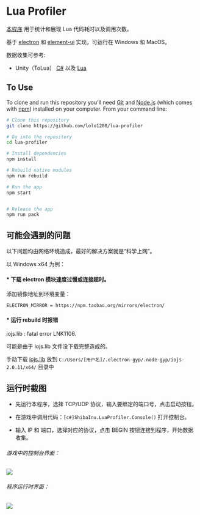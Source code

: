 # Lua Profiler

[本程序](https://github.com/lolo1208/lua-profiler) 用于统计和展现 Lua 代码耗时以及调用次数。

基于 [electron](https://github.com/electron/electron) 和 [element-ui](https://github.com/ElemeFE/element) 实现，可运行在 Windows 和 MacOS。

数据收集可参考:

   - Unity（ToLua） [C#](https://github.com/lolo1208/unity3d-lolo/tree/master/Assets/Framework/ShibaInu/Utils/Profiling) 以及 [Lua](https://github.com/lolo1208/unity3d-lolo/blob/master/Assets/Framework/ShibaInu/Lua/Utils/Optimize/Profiler.lua)


## To Use

To clone and run this repository you'll need [Git](https://git-scm.com) and [Node.js](https://nodejs.org/en/download/) (which comes with [npm](http://npmjs.com)) installed on your computer. From your command line:

```bash
# Clone this repository
git clone https://github.com/lolo1208/lua-profiler

# Go into the repository
cd lua-profiler

# Install dependencies
npm install

# Rebuild native modules
npm run rebuild

# Run the app
npm start


# Release the app
npm run pack
```


## 可能会遇到的问题

以下问题均由网络环境造成，最好的解决方案就是“科学上网”。

以 Windows x64 为例：

#### * 下载 electron 模块速度过慢或连接超时。

添加镜像地址到环境变量：
```
ELECTRON_MIRROR = https://npm.taobao.org/mirrors/electron/
```

#### * 运行 rebuild 时报错

iojs.lib : fatal error LNK1106.

可能是由于 iojs.lib 文件没下载完整造成的。

手动下载 [iojs.lib](https://gh-contractor-zcbenz.s3.amazonaws.com/atom-shell/dist/v2.0.11/win-x64/iojs.lib) 放到 `C:/Users/[用户名]/.electron-gyp/.node-gyp/iojs-2.0.11/x64/` 目录中


## 运行时截图

- 先运行本程序，选择 TCP/UDP 协议，输入要绑定的端口号，点击启动按钮。

- 在游戏中调用代码：`[c#]ShibaInu.LuaProfiler.Console()` 打开控制台。

- 输入 IP 和 端口，选择对应的协议，点击 BEGIN 按钮连接到程序，开始数据收集。

###### 游戏中的控制台界面：
![](https://static.lolo.link/img/unity/lua-profiler/screenshot-1.jpg)

###### 程序运行时界面：
![](https://static.lolo.link/img/unity/lua-profiler/screenshot-2.png)
